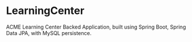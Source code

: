 # LearningCenter

ACME Learning Center Backed Application, built using Spring Boot, Spring Data JPA, with MySQL persistence.

